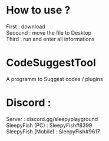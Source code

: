 # How to use ?
First   : download                                                                                      
Secound : move the file to Desktop                                                                      
Third   : run and enter all informations                                                                

# CodeSuggestTool
A programm to Suggest codes / plugins

# Discord :
Server              : discord.gg/sleepyplayground                                                                 
SleepyFish (PC)     : SleepyFish#8399                                                                             
SleepyFish (Mobile) : SleepyFish#9617                                                                             
